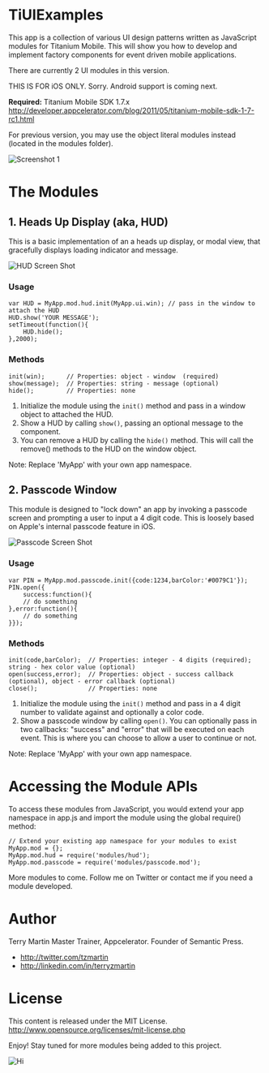 # TiUIExamples

This app is a collection of various UI design patterns written as JavaScript modules for Titanium Mobile.  This will show you how to develop and implement factory components for event driven mobile applications.

There are currently 2 UI modules in this version.

THIS IS FOR iOS ONLY.  Sorry.  Android support is coming next.

<b>Required:</b> Titanium Mobile SDK 1.7.x 
<http://developer.appcelerator.com/blog/2011/05/titanium-mobile-sdk-1-7-rc1.html>

For previous version, you may use the object literal modules instead (located in the modules folder).

![Screenshot 1](https://img.skitch.com/20110520-d1eeyexu28scp7xnpieenirwmd.jpg)

# The Modules

## 1. Heads Up Display (aka, HUD)
This is a basic implementation of an a heads up display, or modal view, that gracefully displays loading indicator and message.

![HUD Screen Shot](https://img.skitch.com/20110520-jmq5kfypf4q7gd5r2x95dbh286.jpg)

### Usage

```
var HUD = MyApp.mod.hud.init(MyApp.ui.win); // pass in the window to attach the HUD
HUD.show('YOUR MESSAGE');
setTimeout(function(){
	HUD.hide();
},2000);
```
### Methods

```
init(win);      // Properties: object - window  (required)
show(message);  // Properties: string - message (optional)
hide();         // Properties: none       
```
1. Initialize the module using the `init()` method and pass in a window object to attached the HUD.  
2. Show a HUD by calling `show()`, passing an optional message to the component.
3. You can remove a HUD by calling the `hide()` method.  This will call the remove() methods to the HUD on the window object.

Note: Replace 'MyApp' with your own app namespace.

## 2. Passcode Window
This module is designed to "lock down" an app by invoking a passcode screen and prompting a user to input a 4 digit code.  This is loosely based on Apple's internal passcode feature in iOS.

![Passcode Screen Shot](https://img.skitch.com/20110520-fd6mfdk1eypw2gseem11y4gj5w.jpg)

### Usage

```
var PIN = MyApp.mod.passcode.init({code:1234,barColor:'#0079C1'});
PIN.open({
	success:function(){
	// do something
},error:function(){
	// do something
}});
```

### Methods

```
init(code,barColor);  // Properties: integer - 4 digits (required); string - hex color value (optional)
open(success,error);  // Properties: object - success callback (optional), object - error callback (optional)
close();              // Properties: none
```
1. Initialize the module using the `init()` method and pass in a 4 digit number to validate against and optionally a color code. 
2. Show a passcode window by calling `open()`.  You can optionally pass in two callbacks: "success" and "error" that will be executed on each event.  This is where you can choose to allow a user to continue or not.

Note: Replace 'MyApp' with your own app namespace.

# Accessing the Module APIs

To access these modules from JavaScript, you would extend your app namespace in app.js and import the module using the global require() method:

```
// Extend your existing app namespace for your modules to exist
MyApp.mod = {};
MyApp.mod.hud = require('modules/hud');
MyApp.mod.passcode = require('modules/passcode.mod');
```
More modules to come.  Follow me on Twitter or contact me if you need a module developed.

# Author

Terry Martin
Master Trainer, Appcelerator. Founder of Semantic Press.

* <http://twitter.com/tzmartin>
* <http://linkedin.com/in/terryzmartin>

# License

This content is released under the  MIT License.
http://www.opensource.org/licenses/mit-license.php

Enjoy! Stay tuned for more modules being added to this project.

![Hi](http://c.statcounter.com/6897643/0/9890c16f/1/)